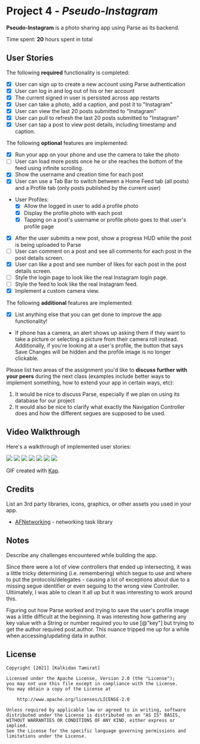 # Project 4 - *Pseudo-Instagram*

**Pseudo-Instagram** is a photo sharing app using Parse as its backend.

Time spent: **20** hours spent in total

## User Stories

The following **required** functionality is completed:

- [x] User can sign up to create a new account using Parse authentication
- [x] User can log in and log out of his or her account
- [x] The current signed in user is persisted across app restarts
- [x] User can take a photo, add a caption, and post it to "Instagram"
- [x] User can view the last 20 posts submitted to "Instagram"
- [x] User can pull to refresh the last 20 posts submitted to "Instagram"
- [x] User can tap a post to view post details, including timestamp and caption.

The following **optional** features are implemented:

- [x] Run your app on your phone and use the camera to take the photo
- [ ] User can load more posts once he or she reaches the bottom of the feed using infinite scrolling.
- [x] Show the username and creation time for each post
- [x] User can use a Tab Bar to switch between a Home Feed tab (all posts) and a Profile tab (only posts published by the current user)
- User Profiles:
  - [x] Allow the logged in user to add a profile photo
  - [x] Display the profile photo with each post
  - [x] Tapping on a post's username or profile photo goes to that user's profile page
- [x] After the user submits a new post, show a progress HUD while the post is being uploaded to Parse
- [ ] User can comment on a post and see all comments for each post in the post details screen.
- [x] User can like a post and see number of likes for each post in the post details screen.
- [ ] Style the login page to look like the real Instagram login page.
- [ ] Style the feed to look like the real Instagram feed.
- [X] Implement a custom camera view.

The following **additional** features are implemented:

- [x] List anything else that you can get done to improve the app functionality!
- If phone has a camera, an alert shows up asking them if they want to take a picture or selecting a picture from their camera roll instead. Additionally, if you're looking at a user's profile, the button that says Save Changes will be hidden and the profile image is no longer clickable. 

Please list two areas of the assignment you'd like to **discuss further with your peers** during the next class (examples include better ways to implement something, how to extend your app in certain ways, etc):

1. It would be nice to discuss Parse, especially if we plan on using its database for our project
2. It would also be nice to clarify what exactly the Navigation Controller does and how the different segues are supposed to be used. 

## Video Walkthrough

Here's a walkthrough of implemented user stories:

![](https://i.imgur.com/bESFMGV.gif)
![](https://i.imgur.com/XRi7JMz.gif)
![](https://i.imgur.com/msB7AIa.gif)
![](https://i.imgur.com/pIR7Qok.gif)
![](https://i.imgur.com/5OKy6Zc.gif)
![](https://i.imgur.com/Sb7uVIP.gif)
![](https://i.imgur.com/Qk78STa.gif)


GIF created with [Kap](https://getkap.co/).

## Credits

List an 3rd party libraries, icons, graphics, or other assets you used in your app.

- [AFNetworking](https://github.com/AFNetworking/AFNetworking) - networking task library


## Notes

Describe any challenges encountered while building the app.

Since there were a lot of view controllers that ended up intersecting, it was a little tricky determining (i.e. remembering) which segue to use and where to put the protocols/delegates - causing a lot of exceptions about due to a missing segue identifier or even seguing to the wrong view Controller. Ultiimately, I was able to clean it all up but it was interesting to work around this. 

Figuring out how Parse worked and trying to save the user's profile image was a little difficult at the beginning. It was interesting how gathering any key value with a String or number required you to use [@"key"] but trying to get the author required post.author. This nuance tripped me up for a while when accessing/updating data in author. 


## License

    Copyright [2021] [Kalkidan Tamirat]

    Licensed under the Apache License, Version 2.0 (the "License");
    you may not use this file except in compliance with the License.
    You may obtain a copy of the License at

        http://www.apache.org/licenses/LICENSE-2.0

    Unless required by applicable law or agreed to in writing, software
    distributed under the License is distributed on an "AS IS" BASIS,
    WITHOUT WARRANTIES OR CONDITIONS OF ANY KIND, either express or implied.
    See the License for the specific language governing permissions and
    limitations under the License.